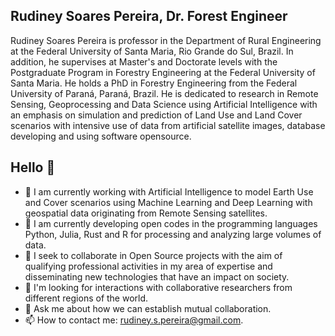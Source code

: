 ## Rudiney Soares Pereira, Dr. Forest Engineer

Rudiney Soares Pereira is professor in the Department of Rural Engineering at the Federal University of Santa Maria, Rio Grande do Sul, Brazil. In addition, he supervises at Master's and Doctorate levels with the Postgraduate Program in Forestry Engineering at the Federal University of Santa Maria. He holds a PhD in Forestry Engineering from the Federal University of Paraná, Paraná, Brazil. He is dedicated to research in Remote Sensing, Geoprocessing and Data Science using Artificial Intelligence with an emphasis on simulation and prediction of Land Use and Land Cover scenarios with intensive use of data from artificial satellite images, database developing and using software opensource.

## Hello 👋

- 🔭 I am currently working with Artificial Intelligence to model Earth Use and Cover scenarios using Machine Learning and Deep Learning with geospatial data originating from Remote Sensing satellites.
- 🌱 I am currently developing open codes in the programming languages ​​Python, Julia, Rust and R for processing and analyzing large volumes of data.
- 👯 I seek to collaborate in Open Source projects with the aim of qualifying professional activities in my area of ​​expertise and disseminating new technologies that have an impact on society.
- 🤔 I'm looking for interactions with collaborative researchers from different regions of the world.
- 💬 Ask me about how we can establish mutual collaboration.
- 📫 How to contact me: rudiney.s.pereira@gmail.com.
